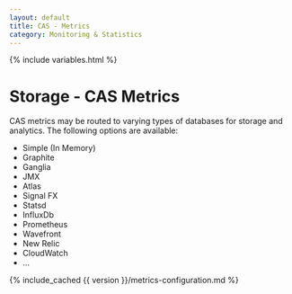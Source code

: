 ```yaml
---
layout: default
title: CAS - Metrics
category: Monitoring & Statistics
---
```


{% include variables.html %}

# Storage - CAS Metrics

CAS metrics may be routed to varying types of databases for 
storage and analytics. The following options are available:

- Simple (In Memory)
- Graphite
- Ganglia
- JMX
- Atlas
- Signal FX
- Statsd
- InfluxDb
- Prometheus
- Wavefront
- New Relic
- CloudWatch
- ...

{% include_cached {{ version }}/metrics-configuration.md %}
